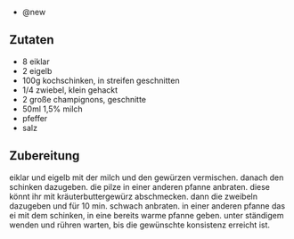 - @new

## Zutaten
- 8 eiklar
- 2 eigelb
- 100g kochschinken, in streifen geschnitten
- 1/4 zwiebel, klein gehackt
- 2 große champignons, geschnitte
- 50ml 1,5% milch
- pfeffer
- salz

## Zubereitung
eiklar und eigelb mit der milch und den gewürzen vermischen. danach den schinken dazugeben. die pilze in einer anderen pfanne anbraten. diese könnt ihr mit kräuterbuttergewürz abschmecken. dann die zweibeln dazugeben und für 10 min. schwach anbraten.
in einer anderen pfanne das ei mit dem schinken, in eine bereits warme pfanne geben. unter ständigem wenden und rühren warten, bis die gewünschte konsistenz erreicht ist.
